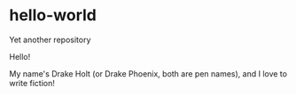 # hello-world
Yet another repository

Hello!

My name's Drake Holt (or Drake Phoenix, both are pen names), and I love to write fiction!
